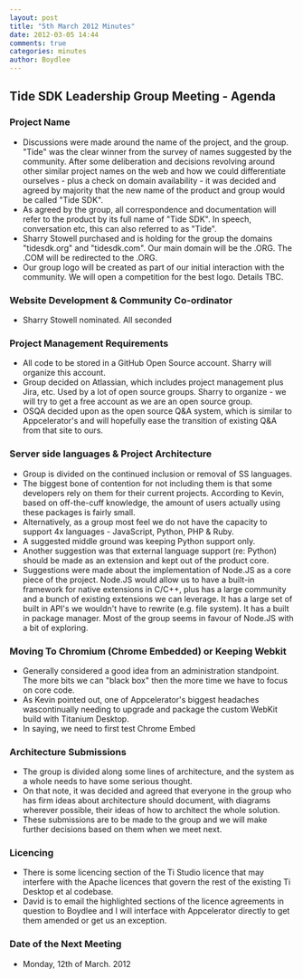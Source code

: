 ```yaml
---
layout: post
title: "5th March 2012 Minutes"
date: 2012-03-05 14:44
comments: true
categories: minutes
author: Boydlee
---
```


## Tide SDK Leadership Group Meeting - Agenda

### Project Name

* Discussions were made around the name of the project, and the group. "Tide" was the clear winner from the survey of names suggested by the community. After some deliberation and decisions revolving around other similar project names on the web and how we could differentiate ourselves - plus a check on domain availability - it was decided and agreed by majority that the new name of the product and group would be called "Tide SDK".
* As agreed by the group, all correspondence and documentation will refer to the product by its full name of "Tide SDK". In speech, conversation etc, this can also referred to as "Tide".
* Sharry Stowell purchased and is holding for the group the domains "tidesdk.org" and "tidesdk.com". Our main domain will be the .ORG. The .COM will be redirected to the .ORG.
* Our group logo will be created as part of our initial interaction with the community. We will open a competition for the best logo. Details TBC.

### Website Development & Community Co-ordinator

* Sharry Stowell nominated. All seconded

### Project Management Requirements

* All code to be stored in a GitHub Open Source account. Sharry will organize this account.
* Group decided on Atlassian, which includes project management plus Jira, etc. Used by a lot of open source groups. Sharry to organize - we will try to get a free account as we are an open source group.
* OSQA decided upon as the open source Q&A system, which is similar to Appcelerator's and will hopefully ease the transition of existing Q&A from that site to ours.

### Server side languages & Project Architecture 

* Group is divided on the continued inclusion or removal of SS languages.
* The biggest bone of contention for not including them is that some developers rely on them for their current projects. According to Kevin, based on off-the-cuff knowledge, the amount of users actually using these packages is fairly small.
* Alternatively, as a group most feel we do not have the capacity to support 4x languages - JavaScript, Python, PHP & Ruby.
* A suggested middle ground was keeping Python support only.
* Another suggestion was that external language support (re: Python)
should be made as an extension and kept out of the product core.
* Suggestions were made about the implementation of Node.JS as a core piece of the project. Node.JS would allow us to have a built-in framework for native extensions in C/C++, plus has a large community and a bunch of existing extensions we can leverage. It has a large set of built in API's we wouldn't have to rewrite (e.g. file system). It has a built
in package manager. Most of the group seems in favour of Node.JS with a bit of exploring.

### Moving To Chromium (Chrome Embedded) or Keeping Webkit

* Generally considered a good idea from an administration standpoint. The more bits we can "black box" then the more time we have to focus on core code.
* As Kevin pointed out, one of Appcelerator's biggest headaches wascontinually needing to upgrade and package the custom WebKit build with Titanium Desktop.
* In saying, we need to first test Chrome Embed

### Architecture Submissions

* The group is divided along some lines of architecture, and the system as a whole needs to have some serious thought.
* On that note, it was decided and agreed that everyone in the group who has firm ideas about architecture should document, with diagrams wherever possible, their ideas of how to architect the whole solution.
* These submissions are to be made to the group and we will make further decisions based on them when we meet next.

### Licencing

* There is some licencing section of the Ti Studio licence that may interfere with the Apache licences that govern the rest of the existing Ti Desktop et al codebase.
* David is to email the highlighted sections of the licence agreements in question to Boydlee and I will interface with Appcelerator directly to get them amended or get us an exception.

### Date of the Next Meeting

* Monday, 12th of March. 2012